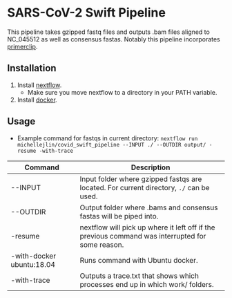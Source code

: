 # SARS-CoV-2 Swift Pipeline
This pipeline takes gzipped fastq files and outputs .bam files aligned to NC_045512 as well as consensus fastas. Notably this pipeline incorporates [primerclip](https://github.com/swiftbiosciences/primerclip/tree/deltest).

## Installation

1. Install [nextflow](https://www.nextflow.io/docs/latest/getstarted.html#installation).
   - Make sure you move nextflow to a directory in your PATH variable.
2. Install [docker](https://docs.docker.com/get-docker/).

## Usage
- Example command for fastqs in current directory: ```nextflow run michellejlin/covid_swift_pipeline --INPUT ./ --OUTDIR output/ -resume -with-trace```


| Command  | Description |
| ---      | ---         | 
| --INPUT  | Input folder where gzipped fastqs are located. For current  directory, `./` can be used.
| --OUTDIR | Output folder where .bams and consensus fastas will be piped into.
| -resume  | nextflow will pick up where it left off if the previous command was interrupted for some reason.
| -with-docker ubuntu:18.04 | Runs command with Ubuntu docker.
| -with-trace | Outputs a trace.txt that shows which processes end up in which work/ folders. 
